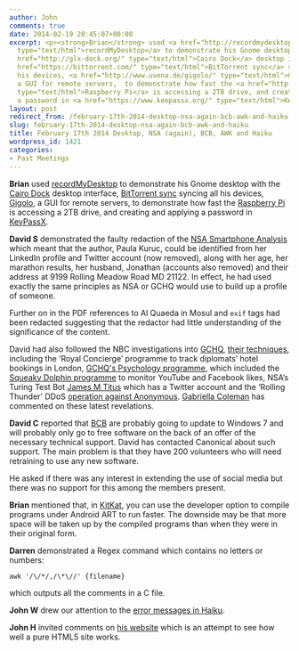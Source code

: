 ```yaml
---
author: John
comments: true
date: 2014-02-19 20:45:07+00:00
excerpt: <p><strong>Brian</strong> used <a href="http://recordmydesktop.sourceforge.net/about.php"
  type="text/html">recordMyDesktop</a> to demonstrate his Gnome desktop with the <a
  href="http://glx-dock.org/" type="text/html">Cairo Dock</a> desktop interface, <a
  href="https://bittorrent.com/" type="text/html">BitTorrent sync</a> syncing all
  his devices, <a href="http://www.uvena.de/gigolo/" type="text/html">Gigolo</a>,
  a GUI for remote servers,  to demonstrate how fast the <a href="http://www.raspberrypi.org/"
  type="text/html">Raspberry Pi</a> is accessing a 2TB drive, and creating and applying
  a password in <a href="https://www.keepassx.org/" type="text/html">KeyPassX</a>.</p>
layout: post
redirect_from: /february-17th-2014-desktop-nsa-again-bcb-awk-and-haiku
slug: february-17th-2014-desktop-nsa-again-bcb-awk-and-haiku
title: February 17th 2014 Desktop, NSA (again), BCB, AWK and Haiku
wordpress_id: 1421
categories:
- Past Meetings
---
```


**Brian** used [recordMyDesktop](http://recordmydesktop.sourceforge.net/about.php) to demonstrate his Gnome desktop with the [Cairo Dock](http://glx-dock.org/) desktop interface, [BitTorrent sync](https://bittorrent.com/) syncing all his devices, [Gigolo](http://www.uvena.de/gigolo/), a GUI for remote servers, to demonstrate how fast the [Raspberry Pi](http://www.raspberrypi.org/) is accessing a 2TB drive, and creating and applying a password in [KeyPassX](https://www.keepassx.org/).




**David S** demonstrated the faulty redaction of the [NSA Smartphone Analysis](http://cryptome.org/2014/01/nsa-smartphones-analysis.pdf) which meant that the author, Paula Kuruc, could be identified from her LinkedIn profile and Twitter account (now removed), along with her age, her marathon results, her husband, Jonathan (accounts also removed) and their address at 9199 Rolling Meadow Road MD 21122. In effect, he had used exactly the same principles as NSA or GCHQ would use to build up a profile of someone.




Further on in the PDF references to Al Quaeda in Mosul and `exif` tags had been redacted suggesting that the redactor had little understanding of the significance of the content.




David had also followed the NBC investigations into [GCHQ](http://cryptome.org/2014/02/gchq-cyber-attack.pdf), [their techniques](http://msnbcmedia.msn.com/i/msnbc/sections/news/snowden_cyber_offensive2_nbc_document.pdf), including the ‘Royal Concierge’ programme to track diplomats’ hotel bookings in London, [GCHQ's Psychology programme](http://msnbcmedia.msn.com/i/msnbc/Sections/NEWS/snowden_youtube_nbc_document.pdf), which included the [Squeaky Dolphin programme](http://www.bbc.co.uk/news/technology-25927844) to monitor YouTube and Facebook likes, NSA’s Turing Test Bot [James M Titus](https://twitter.com/JamesMTitus) which has a Twitter account and the ‘Rolling Thunder’ DDoS [operation against Anonymous](http://msnbcmedia.msn.com/i/msnbc/sections/news/snowden_anonymous_nbc_document.pdf). [Gabriella Coleman](http://www.wired.com/opinion/2014/02/comes-around-goes-around-latest-snowden-revelation-isnt-just-dangerous-anonymous-us/) has commented on these latest revelations.




**David C** reported that [BCB](http://www.bcbradio.co.uk/) are probably going to update to Windows 7 and will probably only go to free software on the back of an offer of the necessary technical support. David has contacted Canonical about such support. The main problem is that they have 200 volunteers who will need retraining to use any new software.




He asked if there was any interest in extending the use of social media but there was no support for this among the members present.




**Brian** mentioned that, in [KitKat](http://www.android.com/kitkat/), you can use the developer option to compile programs under Android ART to run faster. The downside may be that more space will be taken up by the compiled programs than when they were in their original form.




**Darren** demonstrated a Regex command which contains no letters or numbers:




`awk '/\/*/,/\*\//' {filename}`




which outputs all the comments in a C file.




**John W** drew our attention to the [error messages in Haiku](https://www.gnu.org/fun/jokes/error-haiku.html).




**John H** invited comments on [his website](http://johnrhudson.me.uk/) which is an attempt to see how well a pure HTML5 site works.



